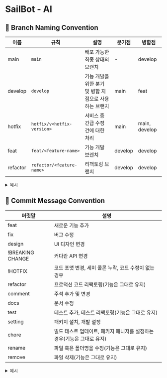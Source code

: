 # SailBot - AI 

## 🙌 Branch Naming Convention

| 이름 | 규칙 | 설명 | 분기점 | 병합점 |
|---|---|---|---|---|
| main | `main` | 배포 가능한 최종 상태의 브랜치 | - | develop |
| develop | `develop` | 기능 개발을 위한 분기 및 병합 지점으로 사용하는 브랜치 | main | feat |
| hotfix | `hotfix/v<hotfix-version>` | 서비스 중 긴급 수정 건에 대한 처리 | main | main, develop |
| feat | `feat/<feature-name>` | 기능 개발 브랜치 | develop | develop |
| refactor | `refactor/<feature-name>` | 리팩토링 브랜치 | develop | develop |

<details>
<summary>예시</summary>
<div markdown="1">

- <이름>/<기능설명>-#<이슈번호> 의 형식으로 작성
- 브랜치명은 kebab-case를 따름
- 예) feat/create-login-#3

</div>
</details>

## 🙌 Commit Message Convention

| 머릿말           | 설명                                                     |
| ---------------- | ------------------------------------------------------|
| feat             | 새로운 기능 추가                                          |
| fix              | 버그 수정                                               |
| design           | UI 디자인 변경                                           |
| !BREAKING CHANGE | 커다란 API 변경                                          |
| !HOTFIX          | 코드 포맷 변경, 세미 콜론 누락, 코드 수정이 없는 경우             |
| refactor         | 프로덕션 코드 리팩토링(기능은 그대로 유지)                      |
| comment          | 주석 추가 및 변경                                         |
| docs             | 문서 수정                                               |
| test             | 테스트 추가, 테스트 리팩토링(기능은 그대로 유지)                 |
| setting          | 패키지 설치, 개발 설정                                     |
| chore            | 빌드 테스트 업데이트, 패키지 매니저를 설정하는 경우(기능은 그대로 유지)|
| rename           | 파일 혹은 폴더명을 수정(기능은 그대로 유지)                     |
| remove           | 파일 삭제(기능은 그대로 유지)                                |

<details>
<summary>예시</summary>
<div markdown="1">

- 양식: <머릿말>: <제목> - #<이슈번호> 의 형식으로 작성
- 예시: feat: 로그인 기능 추가 - #3

</div>
</details>
